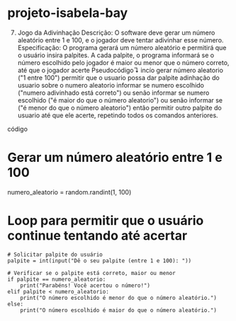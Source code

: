 # projeto-isabela-bay

7. Jogo da Adivinhação
Descrição: O software deve gerar um número aleatório entre 1 e 100, e o jogador deve tentar adivinhar esse número.
Especificação: O programa gerará um número aleatório e permitirá que o usuário insira palpites. A cada palpite, o programa informará se o número escolhido pelo jogador é maior ou menor que o número correto, até que o jogador acerte
Pseudocódigo↴
incío 
gerar número aleatorio ("1 entre 100")
permitir que o usuario possa dar palpite
adinhação do usuario sobre o numero aleatorio
informar se numero escolhido ("numero adivinhado está correto")
ou senão
informar se numero escolhido ("é maior do que o número aleatorio")
ou senão
informar se ("é menor do que o número aleatorio")
então
permitir outro palpite do usuario até que ele acerte, repetindo todos os comandos anteriores.

código

# Gerar um número aleatório entre 1 e 100
numero_aleatorio = random.randint(1, 100)
# Loop para permitir que o usuário continue tentando até acertar
    # Solicitar palpite do usuário
    palpite = int(input("Dê o seu palpite (entre 1 e 100): "))
    
    # Verificar se o palpite está correto, maior ou menor
    if palpite == numero_aleatorio:
        print("Parabéns! Você acertou o número!")
    elif palpite < numero_aleatorio:
        print("O número escolhido é menor do que o número aleatório.")
    else:
        print("O número escolhido é maior do que o número aleatório.")

